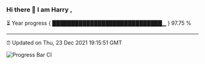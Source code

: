 ### Hi there 👋 I am Harry , 

⏳ Year progress { █████████████████████████████▁ } 97.75 %

---

⏰ Updated on Thu, 23 Dec 2021 19:15:51 GMT

![Progress Bar CI](https://github.com/duykhang68/duykhang68/workflows/Progress%20Bar%20CI/badge.svg)
